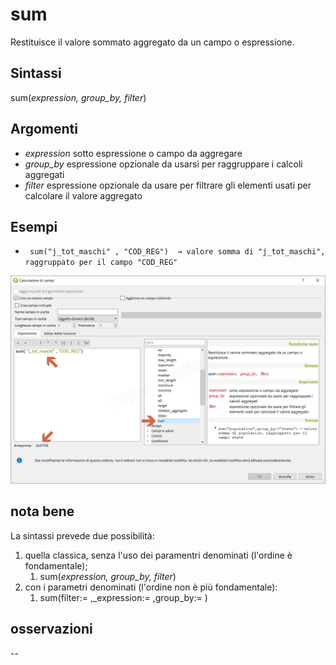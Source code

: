 # sum

Restituisce il valore sommato aggregato da un campo o espressione.

## Sintassi

sum(_expression, group_by, filter_)

## Argomenti

* _expression_ sotto espressione o campo da aggregare
* _group_by_ espressione opzionale da usarsi per raggruppare i calcoli aggregati
* _filter_ espressione opzionale da usare per filtrare gli elementi usati per calcolare il valore aggregato

## Esempi

* ` sum("j_tot_maschi" , "COD_REG")  → valore somma di "j_tot_maschi", raggruppato per il campo "COD_REG"`

![](/img/aggregates/sum/sum1.png)

## nota bene

La sintassi prevede due possibilità:
1. quella classica, senza l'uso dei paramentri denominati (l'ordine è fondamentale);
    1. sum(_expression, group_by, filter_)
2. con i parametri denominati (l'ordine non è più fondamentale): 
    1. sum(filter:= ,_expression:= ,group_by:= )

## osservazioni

--
